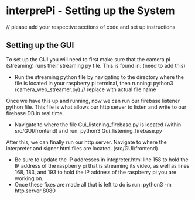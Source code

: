 # interprePi - Setting up the System
// please add your respective sections of code and set up instructions

## Setting up the GUI

To set up the GUI you will need to first make sure that the camera pi (streaming) runs their streaming py file. This is found in: (need to add this)
- Run the streaming python file by navigating to the directory where the file is located in your raspberry pi terminal, then running: python3 (camera_web_streamer.py) // replace with actual file name

Once we have this up and running, now we can run our firebase listener python file. This file is what allows our http server to listen and write to our firebase DB in real time. 
- Navigate to where the file Gui_listening_firebase.py is located (within src/GUI/frontend) and run: python3 Gui_listening_firebase.py

After this, we can finally run our http server. Navigate to where the interpreter and signer html files are located. (src/GUI/frontend)
- Be sure to update the IP addresses in intepreter.html line 158 to hold the IP address of the raspberry pi that is streaming its video, as well as lines 168, 183, and 193 to hold the IP address of the raspberry pi you are working on.
- Once these fixes are made all that is left to do is run: python3 -m http.server 8080
